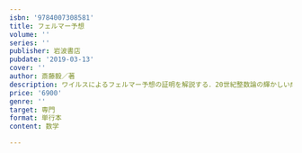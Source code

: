 ```yaml
---
isbn: '9784007308581'
title: フェルマー予想
volume: ''
series: ''
publisher: 岩波書店
pubdate: '2019-03-13'
cover: ''
author: 斎藤毅／著
description: ワイルスによるフェルマー予想の証明を解説する．20世紀整数論の輝かしい成果と将来展望を示した比類のない労作．
price: '6900'
genre: ''
target: 専門
format: 単行本
content: 数学

---
```

